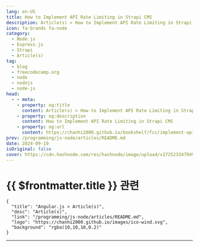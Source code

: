 ```yaml
---
lang: en-US
title: How to Implement API Rate Limiting in Strapi CMS
description: Article(s) > How to Implement API Rate Limiting in Strapi CMS
icon: fa-brands fa-node
category: 
  - Node.js
  - Express.js
  - Strapi
  - Article(s)
tag: 
  - blog
  - freecodecamp.org
  - node
  - nodejs
  - node-js
head:
  - - meta:
    - property: og:title
      content: Article(s) > How to Implement API Rate Limiting in Strapi CMS
    - property: og:description
      content: How to Implement API Rate Limiting in Strapi CMS
    - property: og:url
      content: https://chanhi2000.github.io/bookshelf/fcc/implement-api-rate-limiting-in-strapi.html
prev: /programming/js-node/articles/README.md
date: 2024-09-10
isOriginal: false
cover: https://cdn.hashnode.com/res/hashnode/image/upload/v1725233479497/7c12e6e4-a6d7-433a-b23b-f25c33037ffa.jpeg
---
```


# {{ $frontmatter.title }} 관련

```component VPCard
{
  "title": "Angular.js > Article(s)",
  "desc": "Article(s)",
  "link": "/programming/js-node/articles/README.md",
  "logo": "https://chanhi2000.github.io/images/ico-wind.svg",
  "background": "rgba(10,10,10,0.2)"
}
```

---

<SiteInfo
  name="How to Implement API Rate Limiting in Strapi CMS"
  desc="Implementing rate limiting in web applications is a necessary web development best practice. In an article published earlier, I delved deep into the benefits and real life use cases of API rate limiting. Some of the benefits include its use by develo..."
  url="https://freecodecamp.org/news/implement-api-rate-limiting-in-strapi/"
  logo="https://cdn.freecodecamp.org/universal/favicons/favicon.ico"
  preview="https://cdn.hashnode.com/res/hashnode/image/upload/v1725233479497/7c12e6e4-a6d7-433a-b23b-f25c33037ffa.jpeg"/>

<!-- TODO: 작성 -->

<!-- 
Implementing rate limiting in web applications is a necessary web development best practice. In an <a href="https://freecodecamp.org/news/what-is-rate-limiting-web-apis/">article</a> published earlier, I delved deep into the benefits and real life use cases of API rate limiting.

Some of the benefits include its use by developers to restrict malicious access to websites, prevent DDoS attacks, conserve website resources, and ensure optimal web server performance.

This article covers the practical aspects of implementing rate limits in a Strapi application using several packages and techniques.

Let's get started.

---

## -table-of-contents">Table of Contents

- <a class="post-section-overview" href="#heading-demo-project">Demo Project</a>
<li><a class="post-section-overview" href="#heading-koa2-rate-limit">Koa Rate Limiter</a>
<li><a class="post-section-overview" href="#heading-custom-strapi-api-rate-limiter">Custom Strapi Api Rate Limiter</a>
<li><a class="post-section-overview" href="#heading-express-rate-limiter-implementation">Express-rate-limiter Implementation</a>
<li><a class="post-section-overview" href="#heading-conclusion">Conclusion</a>

---

## Demo Project

We'll be building an e-commerce site using <a href="https://strapi.io/">Strapi</a> as our backend framework. We'll then set up a rate limiter in our Strapi application to help guarantee our backend security. Postman will serve as our tool for testing the API endpoints. Let's go on to create a default Strapi application.

To create a strapi application, enter `npx create-strapi-app@latest {project name}` on the command line and follow the commands provided. To make the installation more straightforward, stick with the *quick start* installation method and your app should be ready.

This installation modality automatically sets up an easy-to-use SQLite database. However, you could choose to use any other SQL database supported by Strapi.

Alternatively, you can download the starter repo for the project from <a href="https://github.com/oluwatobi2001/Strapi-default">here</a> and install the necessary dependencies via `npm install`. Thereafter, you can execute the Strapi application by navigating to the Strapi application code folder on the command line and run `npm run develop`.

<img src="https://hackmd.io/_uploads/BkRn2PqrR.png" alt="Strapi Setup" width="798" height="384" loading="lazy">

On successful execution, you will be provided with the link to the localhost address to customize the application.

<img src="https://hackmd.io/_uploads/SkkSavcS0.png" alt="Strapi launch" width="853" height="177" loading="lazy">

Navigating to the link will require you to create an admin login mail and password. Successful completion of this step will give you access to the backend dashboard.

<img src="https://hackmd.io/_uploads/S1Vqxd5B0.png" alt="strapi login UI" width="720" height="606" loading="lazy">

You can utilize the Strapi dashboard UI to create APIs, or you can generate an API using `npm generate`. The APIs created will be used in completing the setup for the rate limiting functionality. We will be creating a product store for our e-commerce site. To easily set up products, kindly navigate to the Content-Type builder tab on the sidebar.  

<img src="https://hackmd.io/_uploads/r1RzbO5BC.png" alt="strapi dashboard" width="1286" height="641" loading="lazy">

The content-Type builder manager allows you to create various collections which will come in handy when setting up your APIs. In this case, the product and category collections will be created to enable you set up your product catalogues.

<img src="https://hackmd.io/_uploads/B16rbu5rA.png" alt="Creating a category endpoint" width="1121" height="462" loading="lazy">

<img src="https://hackmd.io/_uploads/SJhdb_qSR.png" alt="Creating a product entry" width="1105" height="453" loading="lazy">

After completing the creation of the collection types, you can easily add your products seamlessly into the backend database. In my case, I created phone brand products for sale.

<img src="https://hackmd.io/_uploads/HyR9JT6fR.jpg" alt="Product creation demo" width="785" height="345" loading="lazy">

Also noteworthy is that the collections we created in the Strapi dashboard automatically creates an API folder for us within our codebase. We will then be working on the project codebase subsequently.

The next step in this tutorial is to set up an efficient rate limiter for our Strapi APIs created in the repo using the tools discussed above.

---

## -koa2-rate-limit">koa2-rate-limit

In this section, we will be using the koa2-rate-limit package to build our project rate limiter. To install the package, navigate to your project folder on the command line and execute `npm i koa2-rate-limit`. On successful installation, navigate to the middleware subfolder within the API folder and create a code file. For ease of integration, name it as **rateLimit.js**.

After that, within the rate limit file, import and initialize the koa2-rate limit package.

```js
const RateLimit = require("koa2-ratelimit").RateLimit;
```

Afterwards, we can configure the koa rate limiter to a specified time interval frame and the total number of requests.

```js
module.exports = (config, { strapi }) => {
  // Configuring the rate limiter middleware
  const limiter = RateLimit.middleware({
    interval: { min: 1 }, // Time window in minutes
    max: 3, // Maximum number of requests per interval
 });
```

In the code above, the rate limiter middleware was invoked and the time interval in which the rate limit gets applied was set to 1 minute. The maximum number of requests (max) was set to 3 for this tutorial. You can tweak this to suit your preference.

```js
  return async (ctx, next) => {


    try {
      // Apply the rate limiter to the current request
      await limiter(ctx, next);
 } catch (err) {
      if (err.status === 429) {
        // Handle rate limit exceeded error
        strapi.log.warn('Rate limit exceeded.');
        ctx.status = 429;
        ctx.body = {
          statusCode: 429,
          error: 'Too Many Requests',
          message: 'You have exceeded the maximum number of requests. Please try again later.',
 };
 } else {
        // Re-throw other errors to be handled by Strapi's error-handling middleware
        throw err;
 }
 }
```

The code above defines a middleware which gets executed whenever a function is made on any API. If the requests exceed the given maximum, an error code is outputted. Below is the full code.

```js

'use strict';

/**
 * `RateLimit` middleware
 */
const RateLimit = require("koa2-ratelimit").RateLimit;

module.exports = (config, { strapi }) => {
  // Configuring the rate limiter middleware
  const limiter = RateLimit.middleware({
    interval: { min: 1 }, // Time window in minutes
    max: 3, // Maximum number of requests per interval
 });

  return async (ctx, next) => {

    try {
      // Apply the rate limiter to the current request
      await limiter(ctx, next);
 } catch (err) {
      if (err.status === 429) {
        // Handle rate limit exceeded error
        strapi.log.warn('Rate limit exceeded.');
        ctx.status = 429;
        ctx.body = {
          statusCode: 429,
          error: 'Too Many Requests',
          message: 'You have exceeded the maximum number of requests. Please try again later.',
 };
 } else {
        // Re-throw other errors to be handled by Strapi's error-handling middleware
        throw err;
 }
 }

 };
};
```

To ensure its seamless integration to all APIs within the Strapi project, the admin middlewares must also be configured.

```js
cconst rateLimit = require('../middlewares/rateLimit');

module.exports = [
 'strapi::logger',
 'strapi::errors',
 'strapi::security',
 'strapi::cors',
 'strapi::poweredBy',
 'strapi::query',
 'strapi::body',
 'strapi::session',
 'strapi::favicon',
 'strapi::public',

 {
   name: 'global::rateLimit',
   config: {},
 },
];
```

With this, we have successfully configured the rate limiter powered by koa2-ratelimiter. Here are pictures of its execution.

<img src="https://hackmd.io/_uploads/Bybbd-hj0.png" alt="Postman testing the categories endpoint" width="867" height="493" loading="lazy">

<img src="https://hackmd.io/_uploads/r1Zb_-3jC.png" alt="rate limiting error response output" width="952" height="503" loading="lazy">

---

## -custom-strapi-api-rate-limiter">Custom Strapi Api Rate Limiter

Within the **rateLimit** file in the **API/middlewares** folder, create a custom rate limiter by initializing a memory store.

```js
const requestCounts = new Map();
```

Thereafter, define your rate limit function and then configure the rate limiter.

```js
module.exports = (config, { strapi }) => {

  const rateLimitConfig = strapi.config.get('admin.rateLimit', {
    interval: 60 * 1000,  
    max: 3,  
 });
```

The time interval above is 1 minute while the maximum number of requests that can be made within the specified time interval is 3. You can tweak it to suit your preference.

```js
return async (ctx, next) => {

    const ip = ctx.ip; 
    const currentTime = Date.now();

    if (!requestCounts.has(ip)) {

      requestCounts.set(ip, { count: 1, startTime: currentTime });
 } else {
      const requestInfo = requestCounts.get(ip);


      if (currentTime - requestInfo.startTime > rateLimitConfig.interval) {
        requestInfo.count = 1;
        requestInfo.startTime = currentTime;
 } else {

 }


      if (requestInfo.count > rateLimitConfig.max) {
        strapi.log.warn(`Rate limit exceeded for IP: ${ip}`);

        ctx.status = 429;
        ctx.body = {
          statusCode: 429,
          error: 'Too Many Requests',
          message: 'You have exceeded the maximum number of requests. Please try again later.',
 };
        return;
 }
 }

    await next();
 };
};
```

Afterwards, a middleware is defined which obtains the user IP address and then stores it in the memory store. The time interval is also set from the current time the request is made and the request count gets updated with every new request made.

If the requests made exceed the maximum expected requests within the time interval of 1 minute in our case, an error is thrown. Here is the full code below.

```js
'use strict';
const requestCounts = new Map();

module.exports = (config, { strapi }) => {

  const rateLimitConfig = strapi.config.get('admin.rateLimit', {
    interval: 60 * 1000,  
    max: 3,  
 });

  return async (ctx, next) => {

    const ip = ctx.ip; 
    const currentTime = Date.now();

    if (!requestCounts.has(ip)) {

      requestCounts.set(ip, { count: 1, startTime: currentTime });
 } else {
      const requestInfo = requestCounts.get(ip);


      if (currentTime - requestInfo.startTime > rateLimitConfig.interval) {
        requestInfo.count = 1;
        requestInfo.startTime = currentTime;
 } else {

        requestInfo.count += 1;
 }


      if (requestInfo.count > rateLimitConfig.max) {


        ctx.status = 429;
        ctx.body = {
          statusCode: 429,
          error: 'Too Many Requests',
          message: 'You have exceeded the maximum number of requests. Please try again later.',
 };
        return;
 }
 }

    await next();
 };
};
```

Here is a demo of the project.

<img src="https://hackmd.io/_uploads/BkIyHZ2j0.png" alt="fetching the categories on Postman" width="792" height="505" loading="lazy">

<img src="https://hackmd.io/_uploads/HyxgHW2i0.png" alt="rate limiting error on Postman" width="943" height="509" loading="lazy">

### -express-rate-limiter-implementation">Express-rate-limiter Implementation

Express rate limiter is also another important package that can be used to implement rate limiting in our project. Right now, this package will be used to implement a route-specific API rate limiting.

The next step in this tutorial is setting up an efficient rate limiter for our Strapi APIs created in the repo.

To set up rate limiters on our Strapi applications, we'll be working mainly on the **routes** file. This can be navigated to by accessing the **src** folder within the project root directory. Within the **src** folder, navigate to the **API** folder which contains all the API files for the collections created in the Strapi dashboard.

<img src="https://hackmd.io/_uploads/S1ERbxndR.png" alt="the product route directory" width="239" height="548" loading="lazy">

The rate limiter will be enforced in the routes section of each API. For this tutorial, I will be using the products API as a demo API in this article.

```js
'use strict';


/**
 * product router
 */

const { createCoreRouter } = require('@strapi/strapi').factories;

module.exports = createCoreRouter('api::product.product');
```

This is the initial code setup in the **routes.js** file in our product API folder. The rate limiting tool of choice for this tutorial is express-rate-limit as it offers much simplicity and user-friendliness coupled with its efficiency. Here is a link to its <a href="https://www.npmjs.com/package/express-rate-limit">documentation</a>. To get this installed, navigate to the command line of the project directory and run

<pre class="language-bash" tabindex="0"><code class="language-bash">npm install express-rate-limit
```

On completion of its installation, we will be initializing it in the **products** file already created within the **routes** folder as follows.

```js
const { rateLimit } = require("express-rate-limit");
```

Go on and configure the rate limiter to your desired specifications.

```js
const rateLimit = require('express-rate-limit');

const limiter = rateLimit({
  windowMs: 3 * 60 * 1000, // 3 minutes
  max: 2, // limit each IP to 2 requests per windowMs
  handler: async (req, res, next) => {
    const ctx = strapi.requestContext.get();
    ctx.status = 429;
    ctx.body = {
      message: "Too many requests",
      policy: "rate limit"
    };
    // Ensure the response is ended after setting the response body and status
    ctx.res.end();
  }
});

module.exports = limiter;
```

The code above serves to configure the rate limiting parameters we intend to use for the file.

`windowMs` represents the time interval in milliseconds for the number of requests. In our case, we specified a time of 3 minutes. Also, we specified the maximum number of requests that can be made within that same time frame. In our case, we used 2 for demo purposes.

However, the `limit` parameter also serves as an alternative to `max` parameter. Also included is the handler function that gets executed whenever the requests exceed the set number. It returns an **Error 429** with an error body containing “Too many requests”.

```js

const { createCoreRouter } = require('@strapi/strapi').factories;

module.exports = createCoreRouter('api::product.product', {
  config: {
    find: {
      middlewares: [
        async (ctx, next) => {
          await new Promise((resolve, reject) => {
            limiter(ctx.req, ctx.res, (error) => {
              if (error) {
                ctx.status = 429;
                ctx.body = { error: error.message };
                reject(error);
              } else {
                resolve();
              }
            });
          });
          await next();
        }
      ]
    }
  }
});
```

The above code illustrates the use of the Strapi API middleware which serves to ensure that the rate limit is fulfilled before the onward execution of the API requests. It also ensures that the request is terminated when the rate limit gets exceeded. Here is the final code for the project.

```js
'use strict';

/**
 * product router
 */

const { createCoreRouter } = require('@strapi/strapi').factories;
const rateLimit = require('express-rate-limit');

const limiter = rateLimit({
  windowMs: 3 * 60 * 1000, // 3 minutes
  max: 2, // limit each IP to 2 requests per windowMs
  handler: async (req, res, next) => {
    const ctx = strapi.requestContext.get();
    ctx.status = 429;
    ctx.body = {
      message: 'Too many requests',
      policy: 'rate limit'
    };
    // Ensure the response is ended after setting the response body and status
    ctx.res.end();
  }
});

module.exports = createCoreRouter('api::product.product', {
  config: {
    find: {
      middlewares: [
        async (ctx, next) => {
          await new Promise((resolve, reject) => {
            limiter(ctx.req, ctx.res, (error) => {

              if (error) {
                ctx.status = 429;
                ctx.body = { error: error.message };
                reject(error);
              } else {
                resolve();
              }
            });
          });
          if (ctx.status !== 429) {
            await next();
          }
        }
      ]
    }
  }
});
```

Here is an image showing the rate limiting functionality.

<img src="https://hackmd.io/_uploads/S116Wu9BR.png" alt="product endpoint testing in Postman" width="802" height="516" loading="lazy">

<img src="https://hackmd.io/_uploads/S1zMGO5B0.png" alt="ratelimit successfully executed" width="738" height="432" loading="lazy">

You can also download the final code for the project <a href="https://github.com/oluwatobi2001/Strapi-project">here</a>. Having completed this, you can then go ahead to test the rate limiting functionality of your API. The Strapi application can be run by executing `npm run develop` in the command line.

---

## Conclusion

With this, we have come to the end of the tutorial. We hope you’ve learned essentially about rate limiting, its uses, tools and best practices.

You can also design multiple rate limiters within the code and implement them in any endpoint of your choice to test it out.

Feel free to drop any questions or comments. Happy coding!

-->

